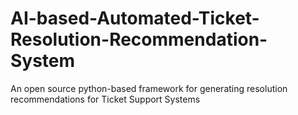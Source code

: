 # AI-based-Automated-Ticket-Resolution-Recommendation-System
An open source python-based framework for generating resolution recommendations for Ticket Support Systems
